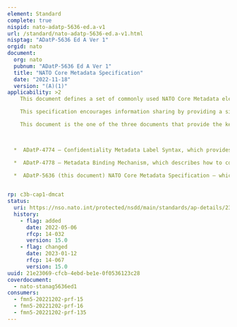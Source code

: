 ```yaml
---
element: Standard
complete: true
nispid: nato-adatp-5636-ed.a-v1
url: /standard/nato-adatp-5636-ed.a-v1.html
nisptag: "ADatP-5636 Ed A Ver 1"
orgid: nato
document:
  org: nato
  pubnum: "ADatP-5636 Ed A Ver 1"
  title: "NATO Core Metadata Specification"
  date: "2022-11-18"
  version: "(A)(1)"
applicability: >2
    This document defines a set of commonly used NATO Core Metadata elements to support information management within the Alliance and provides guidance on the implementation of the specification, including the appropriate XML schema definitions. It expand upon existing standards wherever appropriate and possible and provide a description of the core set of metadata elements and the mechanism with which the metadata can be associated with an information object.

    This specification encourages information sharing by providing a single mediation standard that organisations, enterprises and communities of interest can adopt to provide the interoperable metadata elements for information.

    This document is the one of the three documents that provide the key components of a consistent, interoperable, metadata infrastructure 

  

  *  ADatP-4774 – Confidentiality Metadata Label Syntax, which provides support for the Security Layer metadata elements

  *  ADatP-4778 – Metadata Binding Mechanism, which describes how to consistently bind metadata (of any sort) to a finite data object

  *  ADatP-5636 (this document) NATO Core Metadata Specification – which defines the core set of metadata elements that should be used to support interoperable information exchange.

  
rp: c3b-cap1-dmcat
status:
  uri: https://nso.nato.int/protected/nsdd/main/standards/ap-details/2330/EN
  history: 
    - flag: added
      date: 2022-05-06
      rfcp: 14-032
      version: 15.0
    - flag: changed
      date: 2023-01-12
      rfcp: 14-067
      version: 15.0
uuid: 21e23069-cfcb-4ebd-be1e-0f0536123c28
coverdocument:
  - nato-stanag5636ed1
consumers:
  - fmn5-20221202-prf-15
  - fmn5-20221202-prf-16
  - fmn5-20221202-prf-135
---
```

